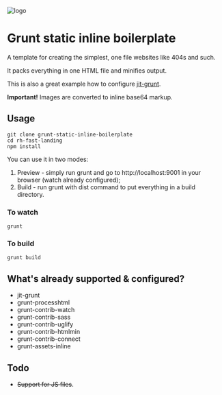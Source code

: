 ![logo](https://realhe.ro/img/logo.svg "Realhe.ro")

# Grunt static inline boilerplate

A template for creating the simplest, one file websites like 404s and such.

It packs everything in one HTML file and minifies output. 

This is also a great example how to configure [jit-grunt](https://www.npmjs.com/package/jit-grunt).

__Important!__ Images are converted to inline base64 markup.

## Usage

```
git clone grunt-static-inline-boilerplate
cd rh-fast-landing
npm install
```

You can use it in two modes:

1. Preview - simply run grunt and go to http://localhost:9001 in your browser (watch already configured);
2. Build - run grunt with dist command to put everything in a build directory.

### To watch

```
grunt
```

### To build

```
grunt build
```

## What's already supported & configured?

* jit-grunt
* grunt-processhtml
* grunt-contrib-watch
* grunt-contrib-sass
* grunt-contrib-uglify
* grunt-contrib-htmlmin
* grunt-contrib-connect
* grunt-assets-inline

## Todo

* ~~Support for JS files~~.

